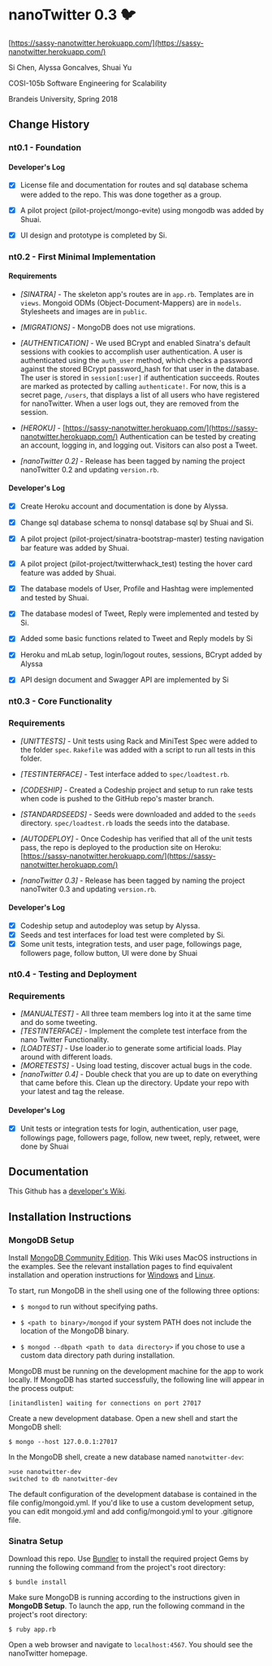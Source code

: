# nanoTwitter 0.3 :bird:

[https://sassy-nanotwitter.herokuapp.com/](https://sassy-nanotwitter.herokuapp.com/)

Si Chen, Alyssa Goncalves, Shuai Yu

COSI-105b Software Engineering for Scalability

Brandeis University, Spring 2018

## Change History


### nt0.1 - Foundation

#### Developer's Log

- [x] License file and documentation for routes and sql database schema were added to the repo.  This was done together as a group.
- [x] A pilot project (pilot-project/mongo-evite) using mongodb was added by Shuai.
- [x] UI design and prototype is completed by Si.


### nt0.2 - First Minimal Implementation

#### Requirements

* *[SINATRA]* - The skeleton app's routes are in ```app.rb```.  Templates are in ```views```.   Mongoid ODMs (Object-Document-Mappers) are in ```models```.  Stylesheets and images are in ```public```.

* *[MIGRATIONS]* - MongoDB does not use migrations.

* *[AUTHENTICATION]* - We used BCrypt and enabled Sinatra's default sessions with cookies to accomplish user authentication.  A user is authenticated using the ```auth_user``` method, which checks a password against the stored BCrypt password_hash for that user in the database.  The user is stored in ```session[:user]``` if authentication succeeds.  Routes are marked as protected by calling ```authenticate!```.  For now, this is a secret page, ```/users```, that displays a list of all users who have registered for nanoTwitter.  When a user logs out, they are removed from the session.

* *[HEROKU]* - [https://sassy-nanotwitter.herokuapp.com/](https://sassy-nanotwitter.herokuapp.com/)  Authentication can be tested by creating an account, logging in, and logging out.  Visitors can also post a Tweet.

* *[nanoTwitter 0.2]* - Release has been tagged by naming the project nanoTwitter 0.2 and updating ```version.rb```.

#### Developer's Log

- [x] Create Heroku account and documentation is done by Alyssa.
- [x] Change sql database schema to nonsql database sql by Shuai and Si.
- [x] A pilot project (pilot-project/sinatra-bootstrap-master) testing navigation bar feature was added by Shuai.
- [x] A pilot project (pilot-project/twitterwhack_test) testing the hover card feature was added by Shuai.
- [x] The database models of User, Profile and Hashtag were implemented and tested by Shuai.
- [x] The database modesl of Tweet, Reply were implemented and tested by Si.
- [x] Added some basic functions related to Tweet and Reply models by Si
- [x] Heroku and mLab setup, login/logout routes, sessions, BCrypt added by Alyssa
- [x] API design document and Swagger API are implemented by Si


### nt0.3 - Core Functionality

### Requirements

* *[UNITTESTS]* - Unit tests using Rack and MiniTest Spec were added to the folder ```spec```.  ```Rakefile``` was added with a script to run all tests in this folder.

* *[TESTINTERFACE]* - Test interface added to ```spec/loadtest.rb```.

* *[CODESHIP]* - Created a Codeship project and setup to run rake tests when code is pushed to the GitHub repo's master branch.

* *[STANDARDSEEDS]* - Seeds were downloaded and added to the ```seeds``` directory.  ```spec/loadtest.rb``` loads the seeds into the database.

* *[AUTODEPLOY]* - Once Codeship has verified that all of the unit tests pass, the repo is deployed to the production site on Heroku: [https://sassy-nanotwitter.herokuapp.com/](https://sassy-nanotwitter.herokuapp.com/)

* *[nanoTwitter 0.3]* - Release has been tagged by naming the project nanoTwiter 0.3 and updating ```version.rb```.

#### Developer's Log

- [x] Codeship setup and autodeploy was setup by Alyssa.
- [x] Seeds and test interfaces for load test were completed by Si.
- [x] Some unit tests, integration tests, and user page, followings page, followers page, follow button, UI were done by Shuai

### nt0.4 - Testing and Deployment

### Requirements

* *[MANUALTEST]* - All three team members log into it at the same time and do some tweeting.
* *[TESTINTERFACE]* - Implement the complete test interface from the nano Twitter Functionality. 
* *[LOADTEST]*  - Use loader.io to generate some artificial loads. Play around with different loads. 
* *[MORETESTS]* - Using load testing, discover actual bugs in the code.
* *[nanoTwitter 0.4]* - Double check that you are up to date on everything that came before this. Clean up the directory. Update your repo with your latest and tag the release.

#### Developer's Log

- [x] Unit tests or integration tests for login, authentication, user page, followings page, followers page, follow, new tweet, reply, retweet, were done by Shuai

## Documentation

This Github has a [developer's Wiki](https://github.com/amgoncalves/sassy-twitter/wiki).

## Installation Instructions

### MongoDB Setup

Install [MongoDB Community Edition](https://docs.mongodb.com/manual/administration/install-community/).  This Wiki uses MacOS instructions in the examples.  See the relevant installation pages to find equivalent installation and operation instructions for [Windows](https://docs.mongodb.com/manual/tutorial/install-mongodb-on-windows/) and [Linux](https://docs.mongodb.com/manual/administration/install-on-linux/).
 
To start, run MongoDB in the shell using one of the following three options:

* ```$ mongod``` to run without specifying paths.

* ```$ <path to binary>/mongod``` if your system PATH does not include the location of the MongoDB binary.

* ```$ mongod --dbpath <path to data directory>``` if you chose to use a custom data directory path during installation.

MongoDB must be running on the development machine for the app to work locally.  If MongoDB has started successfully, the following line will appear in the process output:

```[initandlisten] waiting for connections on port 27017```

Create a new development database.  Open a new shell and start the MongoDB shell:

```$ mongo --host 127.0.0.1:27017```

In the MongoDB shell, create a new database named ```nanotwitter-dev```:

```
>use nanotwitter-dev
switched to db nanotwitter-dev
```

The default configuration of the development database is contained in the file config/mongoid.yml.  If you'd like to use a custom development setup, you can edit mongoid.yml and add config/mongoid.yml to your .gitignore file.

### Sinatra Setup

Download this repo.  Use [Bundler](http://bundler.io/) to install the required project Gems by running the following command from the project's root directory:

```$ bundle install```

Make sure MongoDB is running according to the instructions given in **MongoDB Setup**.  To launch the app, run the following command in the project's root directory:

```$ ruby app.rb```

Open a web browser and navigate to ```localhost:4567```.  You should see the nanoTwitter homepage.
